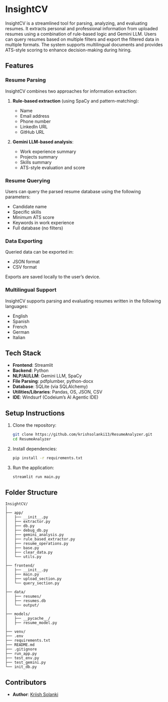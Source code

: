 # InsightCV

InsightCV is a streamlined tool for parsing, analyzing, and evaluating resumes. It extracts personal and professional information from uploaded resumes using a combination of rule-based logic and Gemini LLM. Users can query resumes based on multiple filters and export the filtered data in multiple formats. The system supports multilingual documents and provides ATS-style scoring to enhance decision-making during hiring.

## Features

### Resume Parsing

InsightCV combines two approaches for information extraction:

1. **Rule-based extraction** (using SpaCy and pattern-matching):
   - Name
   - Email address
   - Phone number
   - LinkedIn URL
   - GitHub URL

2. **Gemini LLM-based analysis**:
   - Work experience summary
   - Projects summary
   - Skills summary
   - ATS-style evaluation and score

### Resume Querying

Users can query the parsed resume database using the following parameters:
- Candidate name
- Specific skills
- Minimum ATS score
- Keywords in work experience
- Full database (no filters)

### Data Exporting

Queried data can be exported in:
- JSON format
- CSV format

Exports are saved locally to the user’s device.

### Multilingual Support

InsightCV supports parsing and evaluating resumes written in the following languages:
- English
- Spanish
- French
- German
- Italian

## Tech Stack

- **Frontend**: Streamlit  
- **Backend**: Python  
- **NLP/AI/LLM**: Gemini LLM, SpaCy  
- **File Parsing**: pdfplumber, python-docx  
- **Database**: SQLite (via SQLAlchemy)  
- **Utilities/Libraries**: Pandas, OS, JSON, CSV  
- **IDE**: Windsurf (Codeium’s AI Agentic IDE)

## Setup Instructions

1. Clone the repository:
   ```bash
   git clone https://github.com/krishsolanki13/ResumeAnalyzer.git
   cd ResumeAnalyzer

2. Install dependencies:
   ```bash
   pip install -r requirements.txt

3. Run the application:
   ```bash
   streamlit run main.py

## Folder Structure

```plaintext
InsightCV/
│
├── app/
│   ├── __init__.py
│   ├── extractor.py
│   ├── db.py
│   ├── debug_db.py
│   ├── gemini_analysis.py
│   ├── rule_based_extractor.py
│   ├── resume_operations.py
│   ├── base.py
│   ├── clear_data.py
│   └── utils.py
│
├── frontend/
│   ├── __init__.py
│   ├── main.py
│   ├── upload_section.py
│   └── query_section.py
│
├── data/
│   ├── resumes/
│   ├── resumes.db
│   └── output/
│
├── models/
│   ├── __pycache__/
│   ├── resume_model.py
│
├── venv/
├── .env
├── requirements.txt
├── README.md
├── .gitignore
├── run_app.py
├── test_env.py
├── test_gemini.py
└── init_db.py
```


## Contributors

- **Author**: [Kriish Solanki](https://github.com/krishsolanki13)



